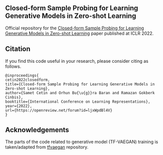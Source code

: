 ## Closed-form Sample Probing for Learning Generative Models in Zero-shot Learning

Official repository for the [Closed-form Sample Probing for Learning Generative Models in Zero-shot Learning](https://openreview.net/forum?id=ljxWpdBl4V) paper published at ICLR 2022.


## Citation
If you find this code useful in your research, please consider citing as follows.
```
@inproceedings{
cetin2022closedform,
title={Closed-form Sample Probing for Learning Generative Models in Zero-shot Learning},
author={Samet Cetin and Orhun Bu{\u{g}}ra Baran and Ramazan Gokberk Cinbis},
booktitle={International Conference on Learning Representations},
year={2022},
url={https://openreview.net/forum?id=ljxWpdBl4V}
}
```
## Acknowledgements
The parts of the code related to generative model (TF-VAEGAN) training is taken/adapted from [tfvaegan](https://github.com/akshitac8/tfvaegan) repository.
